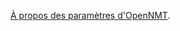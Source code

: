 [À propos des paramètres d'OpenNMT](https://machinelearningmastery.com/difference-between-a-batch-and-an-epoch/).
